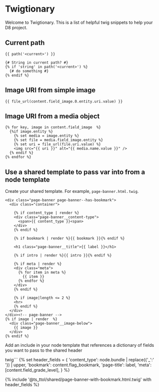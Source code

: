 # Twigtionary

Welcome to Twigtionary. This is a list of helpful twig snippets to help your D8 project.

## Current path
```twig
{{ path('<current>') }}

{# String in current path? #}
{% if 'string' in path('<current>') %}
  {# do something #}
{% endif %}
```

## Image URI from simple image
```twig
{{ file_url(content.field_image.0.entity.uri.value) }}
```

## Image URI from a media object
```twig
{% for key, image in content.field_image  %}
  {%if image.entity %}
    {% set media = image.entity %}
    {% set file = media.field_image.entity %}
    {% set uri = file_url(file.uri.value) %}
    <img src="{{ uri }}" alt="{{ media.name.value }}" />
  {% endif %}
{% endfor %}
```

## Use a shared template to pass var into from a node template
Create your shared template. For example, `page-banner.html.twig`.

```twig
<div class="page-banner page-banner--has-bookmark">
  <div class="container">

    {% if content_type | render %}
    <div class="page-banner__content-type">
      <span>{{ content_type }}<span>
    </div>
    {% endif %}

    {% if bookmark | render %}{{ bookmark }}{% endif %}

    <h1 class="page-banner__title">{{ label }}</h1>

    {% if intro | render %}{{ intro }}{% endif %}

    {% if meta | render %}
    <div class="meta">
      {% for item in meta %}
        {{ item }}
      {% endfor %}
    </div> 
    {% endif %}

    {% if image|length <= 2 %}
    <hr>
    {% endif %}
  </div>
</div><!-- page-banner -->
{% if image | render  %}
  <div class="page-banner__image-below">
    {{ image }}
  </div>
{% endif %}
```

Add an include in your node template that references a dictionary of fields you want to pass to the shared header

twig```
{% 
  set header_fields = {
    'content_type': node.bundle | replace({'_':' '}) | upper,
    'bookmark': content.flag_bookmark,
    'page-title': label,
    'meta': [content.field_grade_level],
  }
%}

{% include '@ts_ttol/shared/page-banner-with-bookmark.html.twig' with header_fields %}

```
